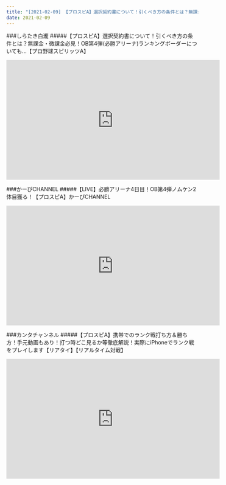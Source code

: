 ```yaml
---
title: "[2021-02-09] 【プロスピA】選択契約書について！引くべき方の条件とは？無課金・微課金必見！OB第4弾(必勝アリーナ)ランキングボーダーについても…【プロ野球スピリッツA】 他"
date: 2021-02-09
---
```

###しらたき白瀧
#####【プロスピA】選択契約書について！引くべき方の条件とは？無課金・微課金必見！OB第4弾(必勝アリーナ)ランキングボーダーについても…【プロ野球スピリッツA】
<iframe width="560" height="315" src="https://www.youtube.com/embed/jWXdRs9Rr0s" frameborder="0" allow="accelerometer; autoplay; clipboard-write; encrypted-media; gyroscope; picture-in-picture" allowfullscreen></iframe>

###かーぴCHANNEL
#####【LIVE】必勝アリーナ4日目！OB第4弾ノムケン2体目獲る！【プロスピA】かーぴCHANNEL
<iframe width="560" height="315" src="https://www.youtube.com/embed/ruf9PeAtQag" frameborder="0" allow="accelerometer; autoplay; clipboard-write; encrypted-media; gyroscope; picture-in-picture" allowfullscreen></iframe>

###カンタチャンネル
#####【プロスピA】携帯でのランク戦打ち方＆勝ち方！手元動画もあり！打つ時どこ見るか等徹底解説！実際にiPhoneでランク戦をプレイします【リアタイ】【リアルタイム対戦】
<iframe width="560" height="315" src="https://www.youtube.com/embed/Ye2-2UR1tf8" frameborder="0" allow="accelerometer; autoplay; clipboard-write; encrypted-media; gyroscope; picture-in-picture" allowfullscreen></iframe>

